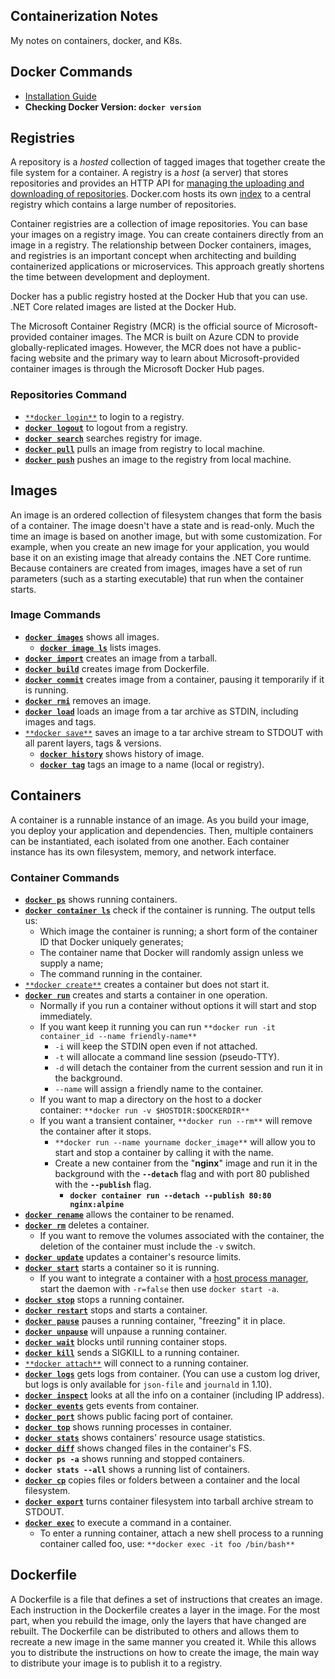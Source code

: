 ## Containerization Notes
My notes on containers, docker, and K8s.

## Docker Commands
- [Installation Guide](https://docs.docker.com/engine/install/ubuntu/)
- **Checking Docker Version: `docker version`**

## Registries
A repository is a *hosted* collection of tagged images that together create the file system for a container. A registry is a *host* (a server) that stores repositories and provides an HTTP API for [managing the uploading and downloading of repositories](https://docs.docker.com/engine/tutorials/dockerrepos/).
Docker.com hosts its own [index](https://hub.docker.com/) to a central registry which contains a large number of repositories.

Container registries are a collection of image repositories. You can base your images on a registry image. You can create containers directly from an image in a registry. The relationship between Docker containers, images, and registries is an important concept when architecting and building containerized applications or microservices. This approach greatly shortens the time between development and deployment.

Docker has a public registry hosted at the Docker Hub that you can use. .NET Core related images are listed at the Docker Hub.

The Microsoft Container Registry (MCR) is the official source of Microsoft-provided container images. The MCR is built on Azure CDN to provide globally-replicated images. However, the MCR does not have a public-facing website and the primary way to learn about Microsoft-provided container images is through the Microsoft Docker Hub pages.

### Repositories Command
- [`**docker login**`](https://docs.docker.com/engine/reference/commandline/login) to login to a registry.
- [**`docker logout`**](https://docs.docker.com/engine/reference/commandline/logout) to logout from a registry.
- [**`docker search`**](https://docs.docker.com/engine/reference/commandline/search) searches registry for image.
- [**`docker pull`**](https://docs.docker.com/engine/reference/commandline/pull) pulls an image from registry to local machine.
- [**`docker push`**](https://docs.docker.com/engine/reference/commandline/push) pushes an image to the registry from local machine.

## Images
An image is an ordered collection of filesystem changes that form the basis of a container. The image doesn't have a state and is read-only. Much the time an image is based on another image, but with some customization. For example, when you create an new image for your application, you would base it on an existing image that already contains the .NET Core runtime. Because containers are created from images, images have a set of run parameters (such as a starting executable) that run when the container starts.

### Image Commands
- [**`docker images`**](https://docs.docker.com/engine/reference/commandline/images) shows all images.
    - **[`docker image ls`](https://docs.docker.com/engine/reference/commandline/image_ls/)** lists images.
- [**`docker import`**](https://docs.docker.com/engine/reference/commandline/import) creates an image from a tarball.
- [**`docker build`**](https://docs.docker.com/engine/reference/commandline/build) creates image from Dockerfile.
- [**`docker commit`**](https://docs.docker.com/engine/reference/commandline/commit) creates image from a container, pausing it temporarily if it is running.
- [**`docker rmi`**](https://docs.docker.com/engine/reference/commandline/rmi) removes an image.
- [**`docker load`**](https://docs.docker.com/engine/reference/commandline/load) loads an image from a tar archive as STDIN, including images and tags.
- [`**docker save**`](https://docs.docker.com/engine/reference/commandline/save) saves an image to a tar archive stream to STDOUT with all parent layers, tags & versions.
    - [**`docker history`**](https://docs.docker.com/engine/reference/commandline/history) shows history of image.
    - [**`docker tag`**](https://docs.docker.com/engine/reference/commandline/tag) tags an image to a name (local or registry).

## Containers
A container is a runnable instance of an image. As you build your image, you deploy your application and dependencies. Then, multiple containers can be instantiated, each isolated from one another. Each container instance has its own filesystem, memory, and network interface.

### Container Commands
- [**`docker ps`**](https://docs.docker.com/engine/reference/commandline/ps) shows running containers.
- **[`docker container ls`](https://docs.docker.com/engine/reference/commandline/container_ls/)** check if the container is running. The output tells us:
  - Which image the container is running; a short form of the container ID that Docker uniquely generates;
  - The container name that Docker will randomly assign unless we supply a name;
  - The command running in the container.
- [`**docker create**`](https://docs.docker.com/engine/reference/commandline/create) creates a container but does not start it.
- [**`docker run`**](https://docs.docker.com/engine/reference/commandline/run) creates and starts a container in one operation.
  - Normally if you run a container without options it will start and stop immediately.
  - If you want keep it running you can run `**docker run -it container_id --name friendly-name**`
    - `-i` will keep the STDIN open even if not attached.
    - `-t` will allocate a command line session (pseudo-TTY).
    - `-d` will detach the container from the current session and run it in the background.
    - `--name` will assign a friendly name to the container.
  - If you want to map a directory on the host to a docker container: `**docker run -v $HOSTDIR:$DOCKERDIR**`
  - If you want a transient container, `**docker run --rm**` will remove the container after it stops.
    - `**docker run --name yourname docker_image**` will allow you to start and stop a container by calling it with the name.
    - Create a new container from the "**nginx**" image and run it in the background with the **`--detach`** flag and with port 80 published with the **`--publish`** flag.
      - **`docker container run --detach --publish 80:80 nginx:alpine`**
- [**`docker rename`**](https://docs.docker.com/engine/reference/commandline/rename/) allows the container to be renamed.
- [**`docker rm`**](https://docs.docker.com/engine/reference/commandline/rm) deletes a container.
  - If you want to remove the volumes associated with the container, the deletion of the container must include the `-v` switch.
- [**`docker update`**](https://docs.docker.com/engine/reference/commandline/update/) updates a container's resource limits.
- [**`docker start`**](https://docs.docker.com/engine/reference/commandline/start) starts a container so it is running.
  - If you want to integrate a container with a [host process manager](https://docs.docker.com/engine/admin/host_integration/), start the daemon with `-r=false` then use `docker start -a`.
- [**`docker stop`**](https://docs.docker.com/engine/reference/commandline/stop) stops a running container.
- [**`docker restart`**](https://docs.docker.com/engine/reference/commandline/restart) stops and starts a container.
- [**`docker pause`**](https://docs.docker.com/engine/reference/commandline/pause/) pauses a running container, "freezing" it in place.
- [**`docker unpause`**](https://docs.docker.com/engine/reference/commandline/unpause/) will unpause a running container.
- [**`docker wait`**](https://docs.docker.com/engine/reference/commandline/wait) blocks until running container stops.
- [**`docker kill`**](https://docs.docker.com/engine/reference/commandline/kill) sends a SIGKILL to a running container.
- [`**docker attach**`](https://docs.docker.com/engine/reference/commandline/attach) will connect to a running container.
- [**`docker logs`**](https://docs.docker.com/engine/reference/commandline/logs) gets logs from container. (You can use a custom log driver, but logs is only available for `json-file` and `journald` in 1.10).
- [**`docker inspect`**](https://docs.docker.com/engine/reference/commandline/inspect) looks at all the info on a container (including IP address).
- [**`docker events`**](https://docs.docker.com/engine/reference/commandline/events) gets events from container.
- [**`docker port`**](https://docs.docker.com/engine/reference/commandline/port) shows public facing port of container.
- [**`docker top`**](https://docs.docker.com/engine/reference/commandline/top) shows running processes in container.
- [**`docker stats`**](https://docs.docker.com/engine/reference/commandline/stats) shows containers' resource usage statistics.
- [**`docker diff`**](https://docs.docker.com/engine/reference/commandline/diff) shows changed files in the container's FS.
- **`docker ps -a`** shows running and stopped containers.
- **`docker stats --all`** shows a running list of containers.
- [**`docker cp`**](https://docs.docker.com/engine/reference/commandline/cp) copies files or folders between a container and the local filesystem.
- [**`docker export`**](https://docs.docker.com/engine/reference/commandline/export) turns container filesystem into tarball archive stream to STDOUT.
- [**`docker exec`**](https://docs.docker.com/engine/reference/commandline/exec) to execute a command in a container.
  - To enter a running container, attach a new shell process to a running container called foo, use: `**docker exec -it foo /bin/bash**`

## Dockerfile
A Dockerfile is a file that defines a set of instructions that creates an image. Each instruction in the Dockerfile creates a layer in the image. For the most part, when you rebuild the image, only the layers that have changed are rebuilt. The Dockerfile can be distributed to others and allows them to recreate a new image in the same manner you created it. While this allows you to distribute the instructions on how to create the image, the main way to distribute your image is to publish it to a registry.
